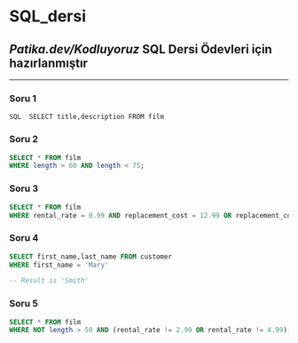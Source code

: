 # SQL_dersi 
## *Patika.dev/Kodluyoruz* **SQL Dersi Ödevleri** için hazırlanmıştır
---
### Soru 1

` SQL 
SELECT title,description FROM film `

### Soru 2
``` SQL
SELECT * FROM film
WHERE length > 60 AND length < 75;
```
### Soru 3
``` SQL
SELECT * FROM film
WHERE rental_rate = 0.99 AND replacement_cost = 12.99 OR replacement_cost = 28.99;
```
### Soru 4
``` SQL
SELECT first_name,last_name FROM customer
WHERE first_name = 'Mary'

-- Result is 'Smith'
```
### Soru 5
``` SQL
SELECT * FROM film
WHERE NOT length > 50 AND (rental_rate != 2.99 OR rental_rate != 4.99);
```

